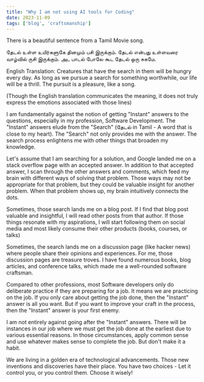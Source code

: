 ```yaml
---
title: "Why I am not using AI tools for Coding"
date: 2023-11-09
tags: ['blog', 'craftsmanship']
---
```


There is a beautiful sentence from a Tamil Movie song.

தேடல் உள்ள உயிர்களுகே தினமும் பசி இருக்கும். தேடல் என்பது உள்ளவரை வாழ்வில் ருசி இருக்கும். அட பாடல் போலே கூட தேடல் ஒரு சுகமே.

English Translation: Creatures that have the search in them will be hungry every day. As long as we pursue a search for something worthwhile, our life will be a thrill. The pursuit is a pleasure, like a song. 

(Though the English translation communicates the meaning, it does not truly express the emotions associated with those lines) 

I am fundamentally against the notion of getting "Instant" answers to the questions, especially in my profession, Software Development. The "Instant" answers elude from the "Search" (தேடல் in Tamil - A word that is close to my heart). The "Search" not only provides me with the answer. The search process enlightens me with other things that broaden my knowledge. 

Let's assume that I am searching for a solution, and Google landed me on a stack overflow page with an accepted answer. In addition to that accepted answer, I scan through the other answers and comments, which feed my brain with different ways of solving that problem. Those ways may not be appropriate for that problem, but they could be valuable insight for another problem. When that problem shows up, my brain intuitively connects the dots.

Sometimes, those search lands me on a blog post. If I find that blog post valuable and insightful, I will read other posts from that author. If those things resonate with my aspirations, I will start following them on social media and most likely consume their other products (books, courses, or talks)

Sometimes, the search lands me on a discussion page (like hacker news) where people share their opinions and experiences. For me, those discussion pages are treasure troves. I have found numerous books, blog articles, and conference talks, which made me a well-rounded software craftsman. 

Compared to other professions, most Software developers only do deliberate practice if they are preparing for a job. It means we are practicing on the job. If you only care about getting the job done, then the "Instant" answer is all you want.  But if you want to improve your craft in the process, then the "Instant" answer is your first enemy. 

I am not entirely against going after the "Instant" answers. There will be instances in our job where we must get the job done at the earliest due to various essential reasons. In those circumstances, apply common sense and use whatever makes sense to complete the job. But don't make it a habit. 

We are living in a golden era of technological advancements. Those new inventions and discoveries have their place. You have two choices - Let it control you, or you control them. Choose it wisely! 